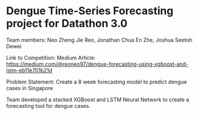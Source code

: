 # Dengue Time-Series Forecasting project for Datathon 3.0 
Team members: Neo Zheng Jie Reo, Jonathan Chua En Zhe, Joshua Seetoh Dewei
 
 Link to Competition:
 Medium Article: https://medium.com/@reoneo97/dengue-forecasting-using-xgboost-and-lstm-eb11e701b21d
 
 Problem Statement: Create a 8 week forecasting model to predict dengue cases in Singapore
 
 Team developed a stacked XGBoost and LSTM Neural Network to create a forecasting tool for dengue cases.
